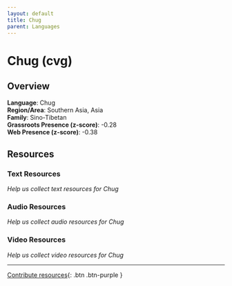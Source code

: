 ```yaml
---
layout: default
title: Chug
parent: Languages
---
```


# Chug (cvg)

## Overview

**Language**: Chug  
**Region/Area**: Southern Asia, Asia  
**Family**: Sino-Tibetan  
**Grassroots Presence (z-score)**: -0.28  
**Web Presence (z-score)**: -0.38  

## Resources

### Text Resources
*Help us collect text resources for Chug*

### Audio Resources
*Help us collect audio resources for Chug*

### Video Resources
*Help us collect video resources for Chug*

---

[Contribute resources](https://forms.office.com/e/1SfLJx3u1r){: .btn .btn-purple }
